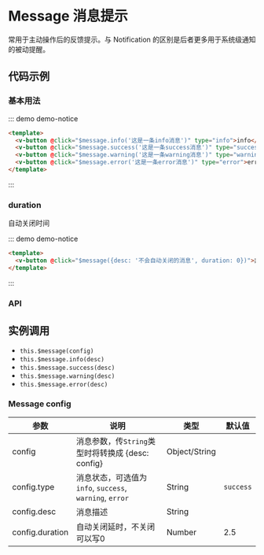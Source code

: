 # Message 消息提示

常用于主动操作后的反馈提示。与 Notification 的区别是后者更多用于系统级通知的被动提醒。

## 代码示例

### 基本用法

::: demo demo-notice

```html
<template>
  <v-button @click="$message.info('这是一条info消息')" type="info">info</v-button>
  <v-button @click="$message.success('这是一条success消息')" type="success">success</v-button>
  <v-button @click="$message.warning('这是一条warning消息')" type="warning">warning</v-button>
  <v-button @click="$message.error('这是一条error消息')" type="error">error</v-button>
</template>
```
:::

### duration

自动关闭时间

::: demo demo-notice
```html
<template>
  <v-button @click="$message({desc: '不会自动关闭的消息', duration: 0})">非自动关闭消息</v-button>
</template>
```
:::

### API

## 实例调用

- `this.$message(config)`
- `this.$message.info(desc)`
- `this.$message.success(desc)`
- `this.$message.warning(desc)`
- `this.$message.error(desc)`


### Message config


| 参数     | 说明             | 类型       | 默认值  |
| -------- | --------        | -------   | ------- |
| config   | 消息参数，传`String`类型时将转换成 {desc: config} | Object/String   |  |
| config.type | 消息状态，可选值为`info`, `success`, `warning`, `error` | String   | `success` |
| config.desc | 消息描述   | String   |  |
| config.duration | 自动关闭延时，不关闭可以写0   | Number   | 2.5 |

